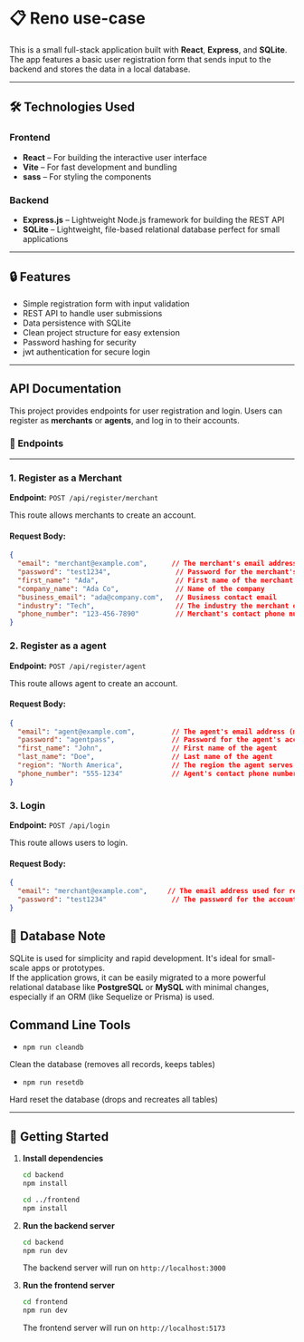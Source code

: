 # 📋 Reno use-case

This is a small full-stack application built with **React**, **Express**, and **SQLite**. The app features a basic user registration form that sends input to the backend and stores the data in a local database.

---

## 🛠️ Technologies Used

### Frontend
- **React** – For building the interactive user interface
- **Vite** – For fast development and bundling
- **sass** – For styling the components

### Backend
- **Express.js** – Lightweight Node.js framework for building the REST API
- **SQLite** – Lightweight, file-based relational database perfect for small applications

---

## 🔒 Features
- Simple registration form with input validation
- REST API to handle user submissions
- Data persistence with SQLite
- Clean project structure for easy extension
- Password hashing for security
- jwt authentication for secure login
---

## API Documentation

This project provides endpoints for user registration and login. Users can register as **merchants** or **agents**, and log in to their accounts.

### 🚀 Endpoints

---

### 1. **Register as a Merchant**

**Endpoint:** `POST /api/register/merchant`

This route allows merchants to create an account.

#### **Request Body:**

```json
{
  "email": "merchant@example.com",      // The merchant's email address (must be unique)
  "password": "test1234",                // Password for the merchant's account
  "first_name": "Ada",                   // First name of the merchant
  "company_name": "Ada Co",              // Name of the company
  "business_email": "ada@company.com",   // Business contact email
  "industry": "Tech",                    // The industry the merchant operates in
  "phone_number": "123-456-7890"         // Merchant's contact phone number
}
```

### 2. **Register as a agent**

**Endpoint:** `POST /api/register/agent`

This route allows agent to create an account.

#### **Request Body:**

```json
{
  "email": "agent@example.com",         // The agent's email address (must be unique)
  "password": "agentpass",              // Password for the agent's account
  "first_name": "John",                 // First name of the agent
  "last_name": "Doe",                   // Last name of the agent
  "region": "North America",            // The region the agent serves
  "phone_number": "555-1234"            // Agent's contact phone number
}
```
### 3. **Login**

**Endpoint:** `POST /api/login`

This route allows users to login.

#### **Request Body:**

```json
{
  "email": "merchant@example.com",     // The email address used for registration
  "password": "test1234"                // The password for the account
}
```

## 🧱 Database Note

SQLite is used for simplicity and rapid development. It's ideal for small-scale apps or prototypes.  
If the application grows, it can be easily migrated to a more powerful relational database like **PostgreSQL** or **MySQL** with minimal changes, especially if an ORM (like Sequelize or Prisma) is used.


## Command Line Tools
- `npm run cleandb`

Clean the database (removes all records, keeps tables)


- `npm run resetdb`

Hard reset the database (drops and recreates all tables)

---

## 🚀 Getting Started

1. **Install dependencies**

   ```bash
   cd backend
   npm install

   cd ../frontend
   npm install

2. **Run the backend server**

   ```bash
   cd backend
   npm run dev
   ```
   The backend server will run on `http://localhost:3000`

3. **Run the frontend server**

   ```bash
   cd frontend
   npm run dev
   ```
   The frontend server will run on `http://localhost:5173`
